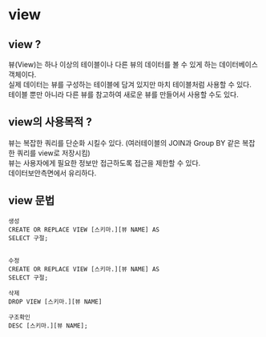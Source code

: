 # view 

## view ? 
뷰(View)는 하나 이상의 테이블이나 다른 뷰의 데이터를 볼 수 있게 하는 데이터베이스 객체이다.   
실제 데이터는 뷰를 구성하는 테이블에 담겨 있지만 마치 테이블처럼 사용할 수 있다.   
테이블 뿐만 아니라 다른 뷰를 참고하여 새로운 뷰를 만들어서 사용할 수도 있다.

## view의 사용목적 ?
뷰는 복잡한 쿼리를 단순화 시킬수 있다. (여러테이블의 JOIN과 Group BY 같은 복잡한 쿼리를 view로 저장시킴)   
뷰는 사용자에게 필요한 정보만 접근하도록 접근을 제한할 수 있다.   
데이터보안측면에서 유리하다.

## view 문법
~~~
생성
CREATE OR REPLACE VIEW [스키마.][뷰 NAME] AS
SELECT 구절;


수정
CREATE OR REPLACE VIEW [스키마.][뷰 NAME] AS
SELECT 구절;

삭제
DROP VIEW [스키마.][뷰 NAME]

구조확인
DESC [스키마.][뷰 NAME];
~~~
